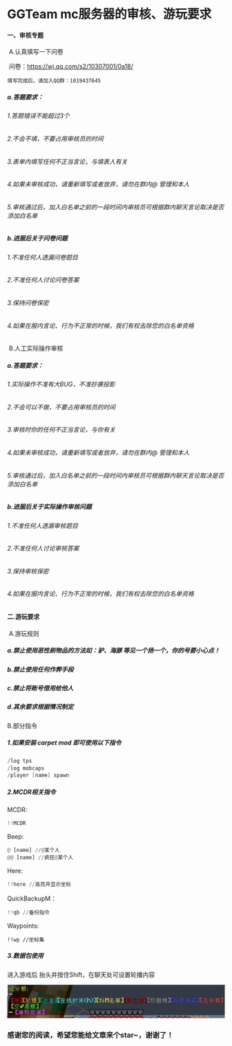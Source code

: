 # GGTeam mc服务器的审核、游玩要求

#### 一、审核专题

​	A.认真填写一下问卷

​   问卷：https://wj.qq.com/s2/10307001/0a18/

    填写完成后，请加入QQ群：1019437645

##### 				a.答题要求：

###### 			1.答题错误不能超过3个

###### 			2.不会不填，不要占用审核员的时间

###### 			3.表单内填写任何不正当言论，与填表人有关

###### 			4.如果未审核成功，请重新填写或者放弃，请勿在群内@ 管理和本人

###### 			5.审核通过后，加入白名单之前的一段时间内审核员可根据群内聊天言论取决是否添加白名单

##### 				b.进服后关于问卷问题

###### 			1.不准任何人透漏问卷题目

###### 			2.不准任何人讨论问卷答案

###### 			3.保持问卷保密

###### 			4.如果在服内言论、行为不正常的时候，我们有权去除您的白名单资格

​	B.人工实际操作审核
##### 				a.答题要求：

###### 			1.实际操作不准有大BUG，不准抄袭投影

###### 			2.不会可以不做，不要占用审核员的时间

###### 			3.审核时你的任何不正当言论，与你有关

###### 			4.如果未审核成功，请重新填写或者放弃，请勿在群内@ 管理和本人

###### 			5.审核通过后，加入白名单之前的一段时间内审核员可根据群内聊天言论取决是否添加白名单

##### 				b.进服后关于实际操作审核问题

###### 			1.不准任何人透漏审核题目

###### 			2.不准任何人讨论审核答案

###### 			3.保持审核保密

###### 			4.如果在服内言论、行为不正常的时候，我们有权去除您的白名单资格

#### 二.游玩要求

​	A.游玩规则

##### 		a.禁止使用恶性刷物品的方法如：驴、海豚 等见一个扬一个，你的号要小心点！

##### 		b.禁止使用任何作弊手段

##### 		c.禁止将账号借用给他人

##### 		d.其余要求根据情况制定

B.部分指令

##### 1.如果安装 carpet mod 即可使用以下指令

```java
/log tps
/log mobcaps
/player [name] spawn
```

##### 2.MCDR相关指令

MCDR:

```python
!!MCDR
```

Beep:

```python
@ [name] //@某个人
@@ [name] //疯狂@某个人
```

Here:

```python
!!here //高亮并显示坐标
```

QuickBackupM：

```python
!!qb //备份指令
```

Waypoints:

```
!!wp //坐标集
```

##### 3.数据包使用

进入游戏后 抬头并按住Shift，在聊天处可设置轮播内容

![Image text](https://github.com/ggteammc/GGTeammc/blob/main/image1.jpg)



### 感谢您的阅读，希望您能给文章来个star~，谢谢了！

